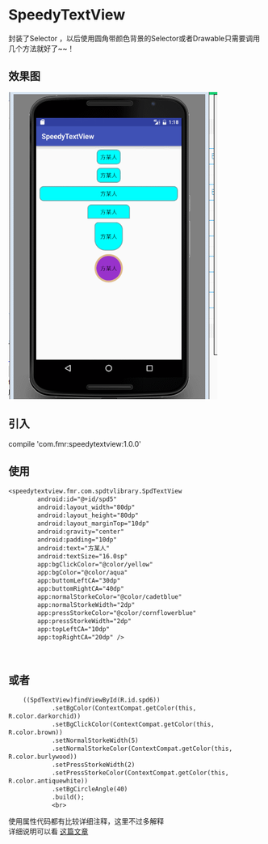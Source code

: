 # SpeedyTextView
封装了Selector ，以后使用圆角带颜色背景的Selector或者Drawable只需要调用几个方法就好了~~！<br>
## 效果图
![](https://github.com/FmrChina/SpeedyTextView/raw/master/SpdTv.gif) 
## 引入
  compile 'com.fmr:speedytextview:1.0.0'
## 使用
    <speedytextview.fmr.com.spdtvlibrary.SpdTextView
            android:id="@+id/spd5"
            android:layout_width="80dp"
            android:layout_height="80dp"
            android:layout_marginTop="10dp"
            android:gravity="center"
            android:padding="10dp"
            android:text="方某人"
            android:textSize="16.0sp"
            app:bgClickColor="@color/yellow"
            app:bgColor="@color/aqua"
            app:buttomLeftCA="30dp"
            app:buttomRightCA="40dp"
            app:normalStorkeColor="@color/cadetblue"
            app:normalStorkeWidth="2dp"
            app:pressStorkeColor="@color/cornflowerblue"
            app:pressStorkeWidth="2dp"
            app:topLeftCA="10dp"
            app:topRightCA="20dp" />
            
## 或者   
        ((SpdTextView)findViewById(R.id.spd6))
                .setBgColor(ContextCompat.getColor(this, R.color.darkorchid))
                .setBgClickColor(ContextCompat.getColor(this, R.color.brown))
                .setNormalStorkeWidth(5)
                .setNormalStorkeColor(ContextCompat.getColor(this, R.color.burlywood))
                .setPressStorkeWidth(2)
                .setPressStorkeColor(ContextCompat.getColor(this, R.color.antiquewhite))
                .setBgCircleAngle(40)
                .build();
                <br>
使用属性代码都有比较详细注释，这里不过多解释
<br>详细说明可以看 [这篇文章](http://blog.csdn.net/silentweek/article/details/52928220)
